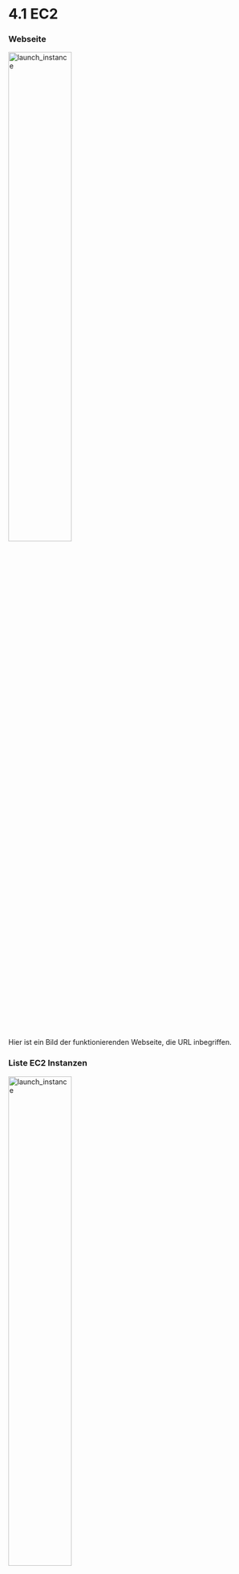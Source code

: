 # 4.1 EC2

### Webseite
<img width=50% height=50% alt="launch_instance" src="https://github.com/user-attachments/assets/61bfc8a3-9463-4d0d-94bb-a6a2c432c66e">

Hier ist ein Bild der funktionierenden Webseite, die URL inbegriffen. 

### Liste EC2 Instanzen
<img width=50% height=50% alt="launch_instance" src="https://github.com/user-attachments/assets/c21064e9-0199-403d-a937-fdc38a6e5963">

Auf diesem Bild sieht man die Web Server Instanz +  die Public IP. 

### Security Groups
<img width=50% height=50% alt="launch_instance" src="https://github.com/user-attachments/assets/05703e3b-cdce-46e3-8fc8-daa96baa2141">

Das ist ein Bild mit den Inbound Regeln. Man muss den Port 80 freischalten, damit jede IP Adresse auf diesen Port gelangen kann. Der Port 80 ist für HTTP Anfragen. Für HTTPS Anfragen wäre der Port 443 aktueller und sicherer. 
